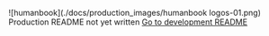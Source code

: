![humanbook](./docs/production_images/humanbook logos-01.png)
Production README not yet written
[Go to development README](./docs)
